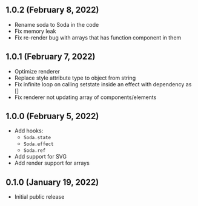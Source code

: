 ## 1.0.2 (February 8, 2022)

- Rename soda to Soda in the code
- Fix memory leak
- Fix re-render bug with arrays that has function component in them

## 1.0.1 (February 7, 2022)

- Optimize renderer
- Replace style attribute type to object from string
- Fix infinite loop on calling setstate inside an effect with dependency as []
- Fix renderer not updating array of components/elements

## 1.0.0 (February 5, 2022)

- Add hooks:
  - `Soda.state`
  - `Soda.effect`
  - `Soda.ref`
- Add support for SVG
- Add render support for arrays

## 0.1.0 (January 19, 2022)

- Initial public release
